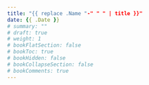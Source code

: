 ```yaml
---
title: "{{ replace .Name "-" " " | title }}"
date: {{ .Date }}
# summary: ""
# draft: true
# weight: 1
# bookFlatSection: false
# bookToc: true
# bookHidden: false
# bookCollapseSection: false
# bookComments: true
---
```


